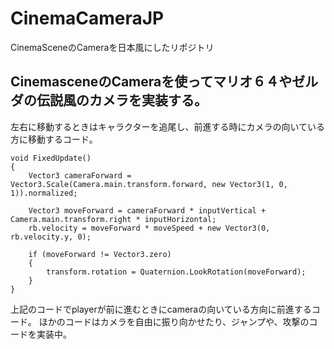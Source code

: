 # CinemaCameraJP
CinemaSceneのCameraを日本風にしたリポジトリ
## CinemasceneのCameraを使ってマリオ６４やゼルダの伝説風のカメラを実装する。
左右に移動するときはキャラクターを追尾し、前進する時にカメラの向いている方に移動するコード。


    void FixedUpdate()
    {
        Vector3 cameraForward = Vector3.Scale(Camera.main.transform.forward, new Vector3(1, 0, 1)).normalized;

        Vector3 moveForward = cameraForward * inputVertical + Camera.main.transform.right * inputHorizontal;
        rb.velocity = moveForward * moveSpeed + new Vector3(0, rb.velocity.y, 0);

        if (moveForward != Vector3.zero)
        {
            transform.rotation = Quaternion.LookRotation(moveForward);
        }
    }

上記のコードでplayerが前に進むときにcameraの向いている方向に前進するコード。
ほかのコードはカメラを自由に振り向かせたり、ジャンプや、攻撃のコードを実装中。

